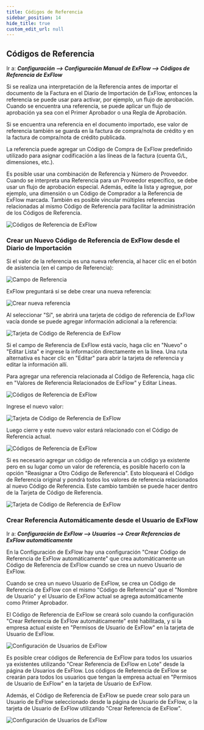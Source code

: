 ```yaml
---
title: Códigos de Referencia
sidebar_position: 14
hide_title: true
custom_edit_url: null
---
```

## Códigos de Referencia

Ir a: ***Configuración \--\> Configuración Manual de ExFlow \--\> Códigos de Referencia de ExFlow***

Si se realiza una interpretación de la Referencia antes de importar el documento de la Factura en el Diario de Importación de ExFlow, entonces la referencia se puede usar para activar, por ejemplo, un flujo de aprobación. Cuando se encuentra una referencia, se puede aplicar un flujo de aprobación ya sea con el Primer Aprobador o una Regla de Aprobación.

Si se encuentra una referencia en el documento importado, ese valor de referencia también se guarda en la factura de compra/nota de crédito y en la factura de compra/nota de crédito publicada.

La referencia puede agregar un Código de Compra de ExFlow predefinido utilizado para asignar codificación a las líneas de la factura (cuenta G/L, dimensiones, etc.).

Es posible usar una combinación de Referencia y Número de Proveedor. Cuando se interpreta una Referencia para un Proveedor específico, se debe usar un flujo de aprobación especial. Además, edite la lista y agregue, por ejemplo, una dimensión o un Código de Comprador a la Referencia de ExFlow marcada. También es posible vincular múltiples referencias relacionadas al mismo Código de Referencia para facilitar la administración de los Códigos de Referencia.

![Códigos de Referencia de ExFlow](@site/static/img/media/reference-codes-001.png)


### Crear un Nuevo Código de Referencia de ExFlow desde el Diario de Importación

Si el valor de la referencia es una nueva referencia, al hacer clic en el botón de asistencia (en el campo de Referencia):

![Campo de Referencia](@site/static/img/media/reference-code-001.png)

ExFlow preguntará si se debe crear una nueva referencia:

![Crear nueva referencia](@site/static/img/media/reference-code-is-missing-001.png)

Al seleccionar "Sí", se abrirá una tarjeta de código de referencia de ExFlow vacía donde se puede agregar información adicional a la referencia:

![Tarjeta de Código de Referencia de ExFlow](@site/static/img/media/reference-code-002.png)

Si el campo de Referencia de ExFlow está vacío, haga clic en "Nuevo" o "Editar Lista" e ingrese la información directamente en la línea. Una ruta alternativa es hacer clic en "Editar" para abrir la tarjeta de referencia y editar la información allí.

Para agregar una referencia relacionada al Código de Referencia, haga clic en "Valores de Referencia Relacionados de ExFlow" y Editar Líneas.

![Códigos de Referencia de ExFlow](@site/static/img/media/reference-codes-002.png)

Ingrese el nuevo valor:

![Tarjeta de Código de Referencia de ExFlow](@site/static/img/media/reference-code-003-related-reference-values.png)

Luego cierre y este nuevo valor estará relacionado con el Código de Referencia actual.

![Códigos de Referencia de ExFlow](@site/static/img/media/reference-codes-003.png)

Si es necesario agregar un código de referencia a un código ya existente pero en su lugar como un valor de referencia, es posible hacerlo con la opción "Reasignar a Otro Código de Referencia". Esto bloqueará el Código de Referencia original y pondrá todos los valores de referencia relacionados al nuevo Código de Referencia. Este cambio también se puede hacer dentro de la Tarjeta de Código de Referencia.

![Tarjeta de Código de Referencia de ExFlow](@site/static/img/media/reference-codes-004.png)


### Crear Referencia Automáticamente desde el Usuario de ExFlow
Ir a: ***Configuración de ExFlow --> Usuarios --> Crear Referencias de ExFlow automáticamente***

En la Configuración de ExFlow hay una configuración "Crear Código de Referencia de ExFlow automáticamente" que crea automáticamente un Código de Referencia de ExFlow cuando se crea un nuevo Usuario de ExFlow.

Cuando se crea un nuevo Usuario de ExFlow, se crea un Código de Referencia de ExFlow con el mismo "Código de Referencia" que el "Nombre de Usuario" y el Usuario de ExFlow actual se agrega automáticamente como Primer Aprobador.

El Código de Referencia de ExFlow se creará solo cuando la configuración "Crear Referencia de ExFlow automáticamente" esté habilitada, y si la empresa actual existe en "Permisos de Usuario de ExFlow" en la tarjeta de Usuario de ExFlow.

![Configuración de Usuarios de ExFlow](@site/static/img/media/exflow-setup-users-002.png)

Es posible crear códigos de Referencia de ExFlow para todos los usuarios ya existentes utilizando "Crear Referencia de ExFlow en Lote" desde la página de Usuarios de ExFlow. Los códigos de Referencia de ExFlow se crearán para todos los usuarios que tengan la empresa actual en "Permisos de Usuario de ExFlow" en la tarjeta de Usuario de ExFlow.

Además, el Código de Referencia de ExFlow se puede crear solo para un Usuario de ExFlow seleccionado desde la página de Usuario de ExFlow, o la tarjeta de Usuario de ExFlow utilizando "Crear Referencia de ExFlow".

![Configuración de Usuarios de ExFlow](@site/static/img/media/exflow-users-002.png)